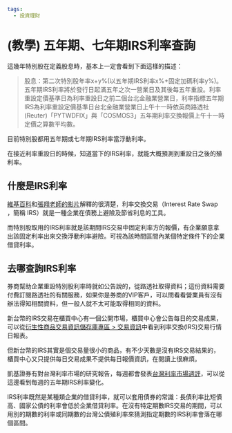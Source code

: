 ```yaml
tags:
  - 投資理財
```

# (教學) 五年期、七年期IRS利率查詢

這幾年特別股在定義股息時，基本上一定會看到下面這樣的描述：

> 股息：第二次特別股年率x+y%(以五年期IRS利率x%+固定加碼利率y%)。五年期IRS利率將於發行日起滿五年之次一營業日及其後每五年重設。利率重設定價基準日為利率重設日之前二個台北金融業營業日，利率指標五年期IRS為利率重設定價基準日台北金融業營業日上午十一時依英商路透社(Reuter)「PYTWDFIX」與「COSMOS3」五年期利率交換報價上午十一時定價之算數平均數。

目前特別股都用五年期或七年期IRS利率當浮動利率。

在接近利率重設日的時候，知道當下的IRS利率，就能大概預測到重設日之後的殖利率。

## 什麼是IRS利率

[維基百科](https://zh.wikipedia.org/wiki/%E5%88%A9%E7%8E%87%E6%8E%89%E6%9C%9F%E4%BA%A4%E6%98%93)和[張翔老師的影片](https://www.youtube.com/watch?v=-uxRn3dODMs)解釋的很清楚，利率交換交易（Interest Rate Swap ，簡稱 IRS）就是一種企業在債務上避險及節省利息的工具。

而特別股取用的IRS利率就是該期間IRS交易中固定利率方的報價，有企業願意拿出該固定利率出來交換浮動利率避險。可視為該時間區間內某個特定條件下的企業借貸利率。

## 去哪查詢IRS利率

券商幫助企業重設特別股利率時就如公告說的，從路透社取得資料；這份資料需要付費訂閱路透社的有關服務，如果你是券商的VIP客戶，可以問看看營業員有沒有辦法得知相關資料，但一般人就不太可能取得相同的資料。

新台幣的IRS交易在櫃買中心有一個公開市場，櫃買中心會公告每日的交易成果，可以從[衍生性商品交易資訊儲存庫專區 > 交易資訊](https://www.tpex.org.tw/web/extend/product/daily/TRDaily.php?l=zh-tw)中看到利率交換(IRS)交易行情日報表。

但新台幣的IRS其實是個交易量很小的商品，有不少天數是沒有IRS交易結果的，櫃買中心又只提供每日交易成果不提供每日報價資訊，在閱讀上很麻煩。

凱基證券有對台灣利率市場的研究報告，每週都會發表[台灣利率市場週評](https://www.kgieworld.com.tw/bond/bond_1_3.aspx?findex=0)，可以從這邊看到每週的五年期IRS利率變化。

IRS利率既然是某種類企業的借貸利率，就可以套用債券的常識：長債利率比短債高、國家公債的利率會低於企業借貸利率。在沒有特定期數IRS交易的期間，可以用別的期數的利率或同期數的台灣公債殖利率來猜測指定期數的IRS利率會落在哪個區間。